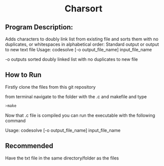 <h1 align="center">Charsort</h1>

## Program Description: 

Adds characters to doubly link list from existing file and sorts them with no duplicates, or whitespaces in alphabetical order: Standard output or output to new text file
Usage: codesolve [-o output_file_name] input_file_name

 -o outputs sorted doubly linked list with no duplicates to new file

## How to Run

Firstly clone the files from this git repository

from terminal navigate to the folder with the .c and makefile and type
```python
>make
```
Now that .c file is compiled you can run the executable with the following command

Usage: codesolve [-o output_file_name] input_file_name

## Recommended
Have the txt file in the same directory/folder as the files
